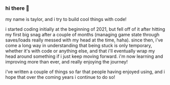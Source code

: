 ### hi there 👋

my name is taylor, and i try to build cool things with code!

i started coding initially at the beginning of 2021, but fell off of it after hitting my first big snag after a couple of months (managing game state through saves/loads really messed with my head at the time, haha). since then, i've come a long way in understanding that being stuck is only temporary, whether it's with code or anything else, and that i'll eventually wrap my head around something if i just keep moving forward. i'm now learning and improving more than ever, and really enjoying the journey!

i've written a couple of things so far that people having enjoyed using, and i hope that over the coming years i continue to do so!
